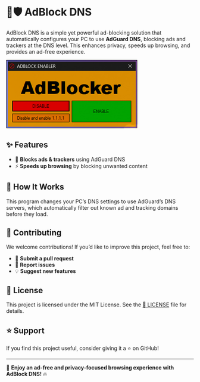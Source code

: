 # 🚫🛡️ AdBlock DNS  

AdBlock DNS is a simple yet powerful ad-blocking solution that automatically configures your PC to use **AdGuard DNS**, blocking ads and trackers at the DNS level. This enhances privacy, speeds up browsing, and provides an ad-free experience.  

![ADBlockerDNS UI](https://raw.githubusercontent.com/megsystem/ADBlockerDNS/refs/heads/main/Screenshot/1.png)

## ✨ Features  

- 🚀 **Blocks ads & trackers** using AdGuard DNS  
- ⚡ **Speeds up browsing** by blocking unwanted content  

## 🔧 How It Works  

This program changes your PC’s DNS settings to use AdGuard’s DNS servers, which automatically filter out known ad and tracking domains before they load.  

## 🤝 Contributing  

We welcome contributions! If you’d like to improve this project, feel free to:  

- 🔄 **Submit a pull request**  
- 🐞 **Report issues**  
- 💡 **Suggest new features**  

## 📜 License  

This project is licensed under the MIT License. See the [📄 LICENSE](LICENSE) file for details.  

## ⭐ Support  

If you find this project useful, consider giving it a ⭐ on GitHub!  

---  

🚀 **Enjoy an ad-free and privacy-focused browsing experience with AdBlock DNS!** 🔥  
